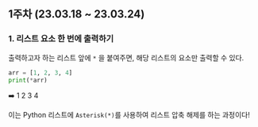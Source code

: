 ## 1주차 (23.03.18 ~ 23.03.24)

### 1. 리스트 요소 한 번에 출력하기

출력하고자 하는 리스트 앞에 `*` 을 붙여주면, 해당 리스트의 요소만 출력할 수 있다.

```python
arr = [1, 2, 3, 4]
print(*arr)
```

➡️ 1 2 3 4

이는 Python 리스트에 `Asterisk(*)`를 사용하여 리스트 압축 해제를 하는 과정이다!

